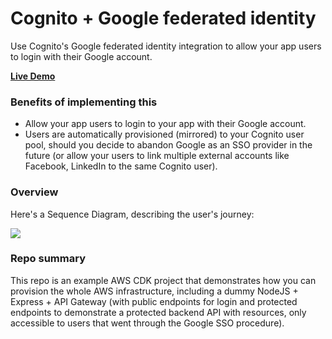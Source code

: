 # Cognito + Google federated identity

Use Cognito's Google federated identity integration to allow your app users to login with their Google account.

**[Live Demo](https://eehvlyuzre.execute-api.us-east-1.amazonaws.com/prod/public)**

### Benefits of implementing this

* Allow your app users to login to your app with their Google account.
* Users are automatically provisioned (mirrored) to your Cognito user pool, should you decide to abandon Google as an
  SSO provider in the future (or allow your users to link multiple external accounts like Facebook, LinkedIn to the same
  Cognito user).

### Overview

Here's a Sequence Diagram, describing the user's journey:

[![](https://mermaid.ink/img/pako:eNqdVF9v2jAQ_yonP7USZe_RhNTSbkPqJETHW148-5JYOHZmOwxW9bvv7CQ0tNBp8ISTu9-_8-WZCSuRZczjrxaNwHvFS8fr3AD9Gu6CEqrhJsAXZ01AI9-_ueNic_LF3JZGBfv-xVdrS43d8wH3ZjbrgTJYRTE-QGsU_QFtS2VgvXqEqx4SvlkfUMJ6cd2h9K0E0ldcAtI_P1YSWmcuEjIYuwBklMnIjlQORQCq_y8vB4R5hWIDipCd4VrvQRXQenTAtUMu98DbUKGhKfEI9VuFqp8UcCFsS4MjAVSg9285urIMFkUCsU794UFZA7hrSLUE68Dglrgq3jRoUE4-_3SfZgT46qrnOjiBgrqO4KapaR01Y7Thhx5BOFE51x64kUAkzm7RDxIjfPQIlTr0YM2VnnZOukfjsBZ9TAeFU0jkS8JVnrR4oLAGrBQjcQx0SeLSWp3U1LyBQqGWHrTaIOQsceds3JIguqq36Y5vUh9XGo41eBNUjXA7DmlOC01TBrprbh_XjtdIXs5v25J7_wFWsj0sk7amJBNbGtA486uF_GEJbQK3QqD3_WGFhUNfpdP5RX3YiYqb8pSNeANOU_5z2z5qG6Xw2vcUrMMzbSkD2jW7UTiBRyu4juW8pNPCSNyhvL-bAAZxfT7n75xmT52UF837eNkoJts6io7ugYoKTspgE1ajo7sj6Yv9HJlyRig15iyjvxIL3uqQs9y8UGnbSMJ-kBSyY1lwLU4YsdqnvRHDuavpP_osK4gEX_4CW70jjw)](https://mermaid.live/edit#pako:eNqdVF9v2jAQ_yonP7USZe_RhNTSbkPqJETHW148-5JYOHZmOwxW9bvv7CQ0tNBp8ISTu9-_8-WZCSuRZczjrxaNwHvFS8fr3AD9Gu6CEqrhJsAXZ01AI9-_ueNic_LF3JZGBfv-xVdrS43d8wH3ZjbrgTJYRTE-QGsU_QFtS2VgvXqEqx4SvlkfUMJ6cd2h9K0E0ldcAtI_P1YSWmcuEjIYuwBklMnIjlQORQCq_y8vB4R5hWIDipCd4VrvQRXQenTAtUMu98DbUKGhKfEI9VuFqp8UcCFsS4MjAVSg9285urIMFkUCsU794UFZA7hrSLUE68Dglrgq3jRoUE4-_3SfZgT46qrnOjiBgrqO4KapaR01Y7Thhx5BOFE51x64kUAkzm7RDxIjfPQIlTr0YM2VnnZOukfjsBZ9TAeFU0jkS8JVnrR4oLAGrBQjcQx0SeLSWp3U1LyBQqGWHrTaIOQsceds3JIguqq36Y5vUh9XGo41eBNUjXA7DmlOC01TBrprbh_XjtdIXs5v25J7_wFWsj0sk7amJBNbGtA486uF_GEJbQK3QqD3_WGFhUNfpdP5RX3YiYqb8pSNeANOU_5z2z5qG6Xw2vcUrMMzbSkD2jW7UTiBRyu4juW8pNPCSNyhvL-bAAZxfT7n75xmT52UF837eNkoJts6io7ugYoKTspgE1ajo7sj6Yv9HJlyRig15iyjvxIL3uqQs9y8UGnbSMJ-kBSyY1lwLU4YsdqnvRHDuavpP_osK4gEX_4CW70jjw)

### Repo summary

This repo is an example AWS CDK project that demonstrates how you can provision the whole AWS infrastructure, including
a dummy NodeJS + Express + API Gateway (with public endpoints for login and protected endpoints to demonstrate a
protected backend API with resources, only accessible to users that went through the Google SSO procedure).

